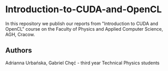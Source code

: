 # Introduction-to-CUDA-and-OpenCL

In this repository we publish our reports from "Introduction to CUDA and OpenCL" course on the Faculty of Physics and Applied Computer Science, AGH, Cracow.


## Authors

Adrianna Urbańska, Gabriel Chęć - third year Technical Physics students
